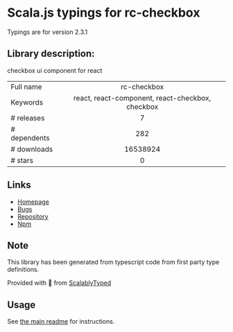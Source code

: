 
# Scala.js typings for rc-checkbox

Typings are for version 2.3.1

## Library description:
checkbox ui component for react

|                    |                 |
| ------------------ | :-------------: |
| Full name          | rc-checkbox |
| Keywords           | react, react-component, react-checkbox, checkbox |
| # releases         | 7 |
| # dependents       | 282 |
| # downloads        | 16538924 |
| # stars            | 0 |

## Links
- [Homepage](http://github.com/react-component/checkbox)
- [Bugs](http://github.com/react-component/checkbox/issues)
- [Repository](https://github.com/react-component/checkbox)
- [Npm](https://www.npmjs.com/package/rc-checkbox)
    


## Note
This library has been generated from typescript code from first party type definitions.

Provided with :purple_heart: from [ScalablyTyped](https://github.com/oyvindberg/ScalablyTyped)

## Usage
See [the main readme](../../readme.md) for instructions.


